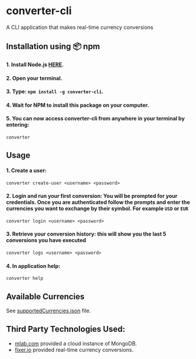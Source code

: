 # converter-cli

A CLI application that makes real-time currency conversions

## Installation using :package: npm

#### 1. Install Node.js [HERE](https://nodejs.org/en/download/).
#### 2. Open your terminal.
#### 3. Type: `npm install -g converter-cli`.
#### 4. Wait for NPM to install this package on your computer.
#### 5. You can now access converter-cli from anywhere in your terminal by entering:

```
converter
```

## Usage

#### 1. Create a user:

```
converter create-user <username> <password>
```
#### 2. Login and run your first conversion: You will be prompted for your credentials. Once you are authenticated follow the prompts and enter the currencies you want to exchange by their symbol. For example `USD` or `EUR`

```
converter login <username> <password>
```

#### 3. Retrieve your conversion history: this will show you the last 5 conversions you have executed
```
converter logs <username> <password>
```
#### 4. In application help:
```
converter help
```


## Available Currencies

See [supportedCurrencies.json](https://github.com/mxpaspa/currency-converter-cli/blob/master/supportedCurrencies.json) file.

## Third Party Technologies Used:

- [mlab.com](https://mlab.com/welcome/) provided a cloud instance of MongoDB.
- [fixer.io](http://fixer.io/) provided real-time currency conversions.
